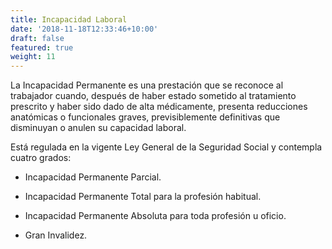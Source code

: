 ```yaml
---
title: Incapacidad Laboral
date: '2018-11-18T12:33:46+10:00'
draft: false
featured: true
weight: 11
---
```

La Incapacidad Permanente es una prestación que se reconoce al trabajador cuando, después de haber estado sometido al tratamiento prescrito y haber sido dado de alta médicamente, presenta reducciones anatómicas o funcionales graves, previsiblemente definitivas que disminuyan o anulen su capacidad laboral.

Está regulada en la vigente Ley General de la Seguridad Social y contempla cuatro grados: 

*   Incapacidad Permanente Parcial.

*   Incapacidad Permanente Total para la profesión habitual.

*   Incapacidad Permanente Absoluta para toda profesión u oficio.

*   Gran Invalidez.

